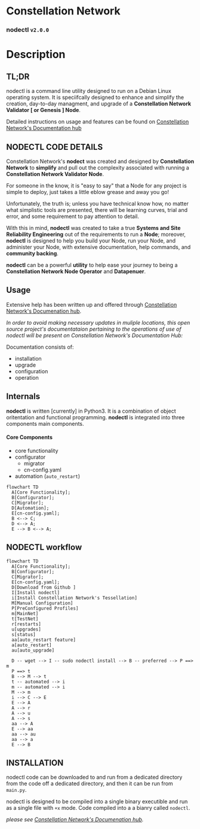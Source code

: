 # Constellation Network
### nodectl `v2.0.0`

# Description

## TL;DR
nodectl is a command line utility designed to run on a Debian Linux operating system.  It is speciifcally designed to enhance and simplify the creation, day-to-day managment, and upgrade of a **Constellation Network Validator [ or Genesis ] Node**.

Detailed instructions on usage and features can be found on [Constellation Network's Documentation hub](https://docs.constellationnetwork.io/nodes)

## NODECTL CODE DETAILS

Constellation Network's **nodect** was created and designed by **Constellation Network** to **simplify** and pull out the complexity associated with running a **Constellation Network Validator Node**.  

For someone in the know, it is "easy to say" that a Node for any project is simple to deploy, just takes a little eblow grease and away you go!  

Unfortunately, the truth is; unless you have technical know how, no matter what simplistic tools are presented, there will be learning curves, trial and error, and some requirement to pay attention to detail.

With this in mind, **nodectl** was created to take a true **Systems and Site Reliability Engineering** out of the requirements to run a **Node**; moreover, **nodectl** is designed to help you build your Node, run your Node, and administer your Node, with extensive documentation, help commands, and **community backing**. 

**nodectl** can be a powerful **utility** to help ease your journey to being a **Constellation Network Node Operator** and **Datapenuer**. 

## Usage

Extensive help has been written up and offered through [Constellation Network's Documenation hub](https://docs.constellationnetwork.io/nodes).  

*In order to avoid making necessary updates in muliple locations, this open source project's documentataion pertaining to the operations of use of nodectl will be present on Constellation Network's Documentation Hub:*

Documentation consists of:
  - installation
  - upgrade
  - configuration
  - operation

## Internals
**nodectl** is written [currently] in Python3.  It is a combination of object oritentation and functional programming.  **nodectl** is integrated into three components main components.

#### Core Components
- core functionality
- configurator
  - migrator
  - cn-config.yaml
- automation (`auto_restart`)

```mermaid
flowchart TD
  A[Core Functionality];
  B[Configurator];
  C[Migrator];
  D[Automation];
  E[cn-config.yaml];
  B <--> C;
  D <--> A;
  E --> B <--> A;
```

## NODECTL workflow

```mermaid
flowchart TD
  A[Core Functionality];
  B[Configurator];
  C[Migrator];
  E[cn-config.yaml];
  D[Download from Github ]
  I[Install nodectl]
  i[Install Constellation Network's Tessellation]
  M[Manual Configuration]
  P[PreConfigured Profiles]
  m[MainNet]
  t[TestNet]
  r[restarts]
  u[upgrades]
  s[status]
  aa[auto_restart feature]
  a[auto_restart]
  au[auto_upgrade]
  
  D -- wget --> I -- sudo nodectl install --> B -- preferred --> P ==> m
  P ==> t 
  B --> M --> t
  t -- automated --> i
  m -- automated --> i
  M --> m
  i --> C --> E
  E --> A
  A --> r
  A --> u
  A --> s  
  aa --> A
  E --> aa
  aa --> au
  aa --> a
  E --> B
```

## INSTALLATION

nodectl code can be downloaded to and run from a dedicated directory from the code off a dedicated directory, and then it can be run from `main.py`.

nodectl is designed to be compiled into a single binary executible and run as a single file with `+x` mode.  Code compiled into a a bianry called `nodectl`.

*please see [Constellation Network's Documenation hub](https://docs.constellationnetwork.io/nodes).*


